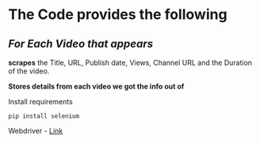 # **The Code provides the following**

## _For Each Video that appears_

**scrapes** the Title, URL, Publish date, Views, Channel URL and the Duration of the video.

**Stores details from each video we got the info out of**

Install requirements

```pip
pip install selenium
```

Webdriver - [Link](https://chromedriver.chromium.org/downloads) 